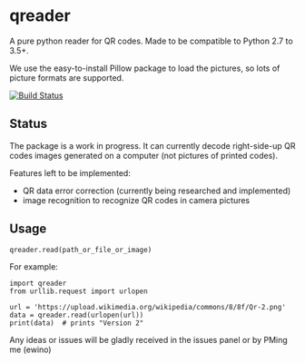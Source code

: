 # qreader
A pure python reader for QR codes. Made to be compatible to Python 2.7 to 3.5+.

We use the easy-to-install Pillow package to load the pictures, so lots of picture formats are supported.

[![Build Status](https://travis-ci.org/ewino/qreader.svg?branch=master)](https://travis-ci.org/ewino/qreader)

Status
-----------
The package is a work in progress. It can currently decode right-side-up QR codes images generated on a computer (not pictures of printed codes).

Features left to be implemented:

* QR data error correction (currently being researched and implemented)
* image recognition to recognize QR codes in camera pictures

Usage
-----------
    qreader.read(path_or_file_or_image)

For example:

    import qreader
    from urllib.request import urlopen
    
    url = 'https://upload.wikimedia.org/wikipedia/commons/8/8f/Qr-2.png'
    data = qreader.read(urlopen(url))
    print(data)  # prints "Version 2"
    
Any ideas or issues will be gladly received in the issues panel or by PMing me (ewino)
